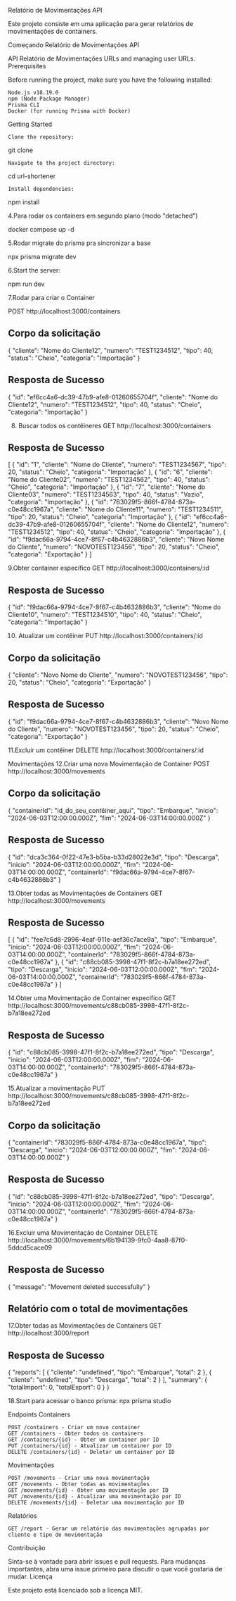 Relatório de Movimentações API

Este projeto consiste em uma aplicação para gerar relatórios de movimentações de containers.

Começando
Relatório de Movimentações API

API Relatório de Movimentações URLs and managing user URLs.
Prerequisites

Before running the project, make sure you have the following installed:

    Node.js v18.19.0
    npm (Node Package Manager)
    Prisma CLI
    Docker (for running Prisma with Docker)

Getting Started

    Clone the repository:

git clone <repository-url>

    Navigate to the project directory:

cd url-shortener

    Install dependencies:

npm install

4.Para rodar os containers em segundo plano (modo "detached") 

docker compose up -d

5.Rodar migrate do prisma pra sincronizar a base 

npx prisma migrate dev

6.Start the server:

npm run dev 

7.Rodar para criar o Container

POST  http://localhost:3000/containers
## Corpo da solicitação
{
  "cliente": "Nome do Cliente12",
  "numero": "TEST1234512",
  "tipo": 40,
  "status": "Cheio",
  "categoria": "Importação"
}
## Resposta de Sucesso
{
    "id": "ef6cc4a6-dc39-47b9-afe8-01260655704f",
    "cliente": "Nome do Cliente12",
    "numero": "TEST1234512",
    "tipo": 40,
    "status": "Cheio",
    "categoria": "Importação"
}

8. Buscar todos os contêineres 
GET  http://localhost:3000/containers

## Resposta de Sucesso
[
    {
        "id": "1",
        "cliente": "Nome do Cliente",
        "numero": "TEST1234567",
        "tipo": 20,
        "status": "Cheio",
        "categoria": "Importação"
    },
    {
        "id": "6",
        "cliente": "Nome do Cliente02",
        "numero": "TEST1234562",
        "tipo": 40,
        "status": "Cheio",
        "categoria": "Importação"
    },
    {
        "id": "7",
        "cliente": "Nome do Cliente03",
        "numero": "TEST1234563",
        "tipo": 40,
        "status": "Vazio",
        "categoria": "Importação"
    },
    {
        "id": "783029f5-866f-4784-873a-c0e48cc1967a",
        "cliente": "Nome do Cliente11",
        "numero": "TEST1234511",
        "tipo": 20,
        "status": "Cheio",
        "categoria": "Importação"
    },
    {
        "id": "ef6cc4a6-dc39-47b9-afe8-01260655704f",
        "cliente": "Nome do Cliente12",
        "numero": "TEST1234512",
        "tipo": 40,
        "status": "Cheio",
        "categoria": "Importação"
    },
    {
        "id": "f9dac66a-9794-4ce7-8f67-c4b4632886b3",
        "cliente": "Novo Nome do Cliente",
        "numero": "NOVOTEST123456",
        "tipo": 20,
        "status": "Cheio",
        "categoria": "Exportação"
    }
]

9.Obter container específico 
GET http://localhost:3000/containers/:id

## Resposta de Sucesso
{
    "id": "f9dac66a-9794-4ce7-8f67-c4b4632886b3",
    "cliente": "Nome do Cliente10",
    "numero": "TEST1234510",
    "tipo": 40,
    "status": "Cheio",
    "categoria": "Importação"
}

10. Atualizar um contêiner
PUT  http://localhost:3000/containers/:id
## Corpo da solicitação
{
    "cliente": "Novo Nome do Cliente",
    "numero": "NOVOTEST123456",
    "tipo": 20,
    "status": "Cheio",
    "categoria": "Exportação"
}

## Resposta de Sucesso
{
    "id": "f9dac66a-9794-4ce7-8f67-c4b4632886b3",
    "cliente": "Novo Nome do Cliente",
    "numero": "NOVOTEST123456",
    "tipo": 20,
    "status": "Cheio",
    "categoria": "Exportação"
}

11.Excluir um  contêiner
DELETE  http://localhost:3000/containers/:id

Movimentações
12.Criar uma nova Movimentação de Container
POST  http://localhost:3000/movements
## Corpo da solicitação
{
    "containerId": "id_do_seu_contêiner_aqui",
    "tipo": "Embarque",
    "inicio": "2024-06-03T12:00:00.000Z",
    "fim": "2024-06-03T14:00:00.000Z"
}

## Resposta de Sucesso
{
    "id": "dca3c364-0f22-47e3-b5ba-b33d28022e3d",
    "tipo": "Descarga",
    "inicio": "2024-06-03T12:00:00.000Z",
    "fim": "2024-06-03T14:00:00.000Z",
    "containerId": "f9dac66a-9794-4ce7-8f67-c4b4632886b3"
}

13.Obter todas as Movimentações de Containers
GET http://localhost:3000/movements

## Resposta de Sucesso
[
    {
        "id": "fee7c6d8-2996-4eaf-911e-aef36c7ace9a",
        "tipo": "Embarque",
        "inicio": "2024-06-03T12:00:00.000Z",
        "fim": "2024-06-03T14:00:00.000Z",
        "containerId": "783029f5-866f-4784-873a-c0e48cc1967a"
    },
    {
        "id": "c88cb085-3998-47f1-8f2c-b7a18ee272ed",
        "tipo": "Descarga",
        "inicio": "2024-06-03T12:00:00.000Z",
        "fim": "2024-06-03T14:00:00.000Z",
        "containerId": "783029f5-866f-4784-873a-c0e48cc1967a"
    }
]

14.Obter uma Movimentação de Container específico
GET http://localhost:3000/movements/c88cb085-3998-47f1-8f2c-b7a18ee272ed

## Resposta de Sucesso
{
    "id": "c88cb085-3998-47f1-8f2c-b7a18ee272ed",
    "tipo": "Descarga",
    "inicio": "2024-06-03T12:00:00.000Z",
    "fim": "2024-06-03T14:00:00.000Z",
    "containerId": "783029f5-866f-4784-873a-c0e48cc1967a"
}

15.Atualizar a movimentação 
PUT http://localhost:3000/movements/c88cb085-3998-47f1-8f2c-b7a18ee272ed
## Corpo da solicitação
{
    "containerId": "783029f5-866f-4784-873a-c0e48cc1967a",
    "tipo": "Descarga",
    "inicio": "2024-06-03T12:00:00.000Z",
    "fim": "2024-06-03T14:00:00.000Z"
}

## Resposta de Sucesso
{
    "id": "c88cb085-3998-47f1-8f2c-b7a18ee272ed",
    "tipo": "Descarga",
    "inicio": "2024-06-03T12:00:00.000Z",
    "fim": "2024-06-03T14:00:00.000Z",
    "containerId": "783029f5-866f-4784-873a-c0e48cc1967a"
}

16.Excluir uma Movimentação de Container
DELETE http://localhost:3000/movements/6b194139-9fc0-4aa8-87f0-5ddcd5cace09
## Resposta de Sucesso
{
    "message": "Movement deleted successfully"
}

## Relatório com o total de movimentações
17.Obter todas as Movimentações de Containers 
GET http://localhost:3000/report 
## Resposta de Sucesso
{
    "reports": [
        {
            "cliente": "undefined",
            "tipo": "Embarque",
            "total": 2
        },
        {
            "cliente": "undefined",
            "tipo": "Descarga",
            "total": 2
        }
    ],
    "summary": {
        "totalImport": 0,
        "totalExport": 0
    }
}

18.Start para acessar o banco prisma:
npx prisma studio 

Endpoints
Containers

    POST /containers - Criar um novo container
    GET /containers - Obter todos os containers
    GET /containers/{id} - Obter um container por ID
    PUT /containers/{id} - Atualizar um container por ID
    DELETE /containers/{id} - Deletar um container por ID

Movimentações

    POST /movements - Criar uma nova movimentação
    GET /movements - Obter todas as movimentações
    GET /movements/{id} - Obter uma movimentação por ID
    PUT /movements/{id} - Atualizar uma movimentação por ID
    DELETE /movements/{id} - Deletar uma movimentação por ID

Relatórios

    GET /report - Gerar um relatório das movimentações agrupadas por cliente e tipo de movimentação

Contribuição

Sinta-se à vontade para abrir issues e pull requests. Para mudanças importantes, abra uma issue primeiro para discutir o que você gostaria de mudar.
Licença

Este projeto está licenciado sob a licença MIT.
